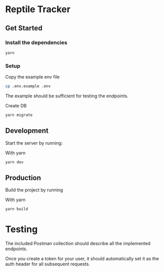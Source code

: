 # Reptile Tracker

## Get Started
### Install the dependencies

```bash
yarn
```

### Setup

Copy the example env file
```bash
cp .env.example .env
```
The example should be sufficient for testing the endpoints.

Create DB
```bash
yarn migrate
```

## Development
Start the server by running:

With yarn
```bash
yarn dev
```

## Production
Build the project by running

With yarn
```bash
yarn build
```

# Testing
The included Postman collection should
describe all the implemented endpoints.

Once you create a token for your user, it should automatically
set it as the auth header for all subsequent requests.
